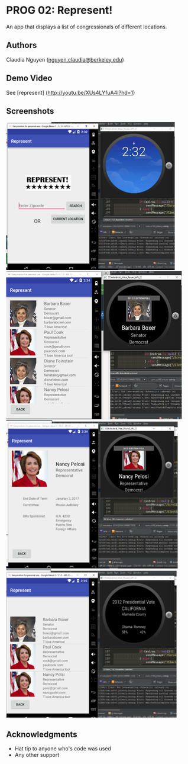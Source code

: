 # PROG 02: Represent!

An app that displays a list of congressionals of different locations.

## Authors

Claudia Nguyen ([nguyen.claudia@berkeley.edu](mailto:your_email@berkeley.edu))

## Demo Video

See [represent] (http://youtu.be/XUs4LYfuA4I?hd=1)

## Screenshots

<img src="screenshots/1.PNG" height="400" alt="Screenshot"/>
<img src="screenshots/2.PNG" height="400" alt="Screenshot"/>
<img src="screenshots/3.PNG" height="400" alt="Screenshot"/>
<img src="screenshots/4.PNG" height="400" alt="Screenshot"/>

## Acknowledgments



* Hat tip to anyone who's code was used
* Any other support

